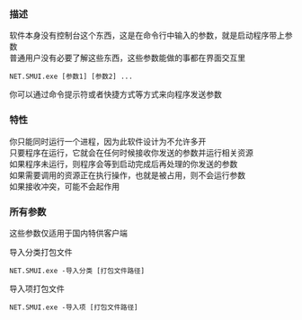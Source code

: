 ### 描述
软件本身没有控制台这个东西，这是在命令行中输入的参数，就是启动程序带上参数  
普通用户没有必要了解这些东西，这些参数能做的事都在界面交互里
```
NET.SMUI.exe [参数1] [参数2] ...
```
你可以通过命令提示符或者快捷方式等方式来向程序发送参数

### 特性
你只能同时运行一个进程，因为此软件设计为不允许多开  
只要程序在运行，它就会在任何时候接收你发送的参数并运行相关资源  
如果程序未运行，则程序会等到启动完成后再处理的你发送的参数  
如果需要调用的资源正在执行操作，也就是被占用，则不会运行参数  
如果接收冲突，可能不会起作用

### 所有参数
这些参数仅适用于国内特供客户端  

导入分类打包文件
```
NET.SMUI.exe -导入分类 [打包文件路径]
```

导入项打包文件
```
NET.SMUI.exe -导入项 [打包文件路径]
```